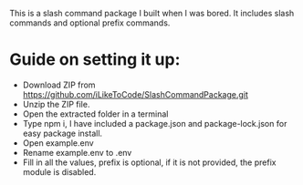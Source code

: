 This is a slash command package I built when I was bored.
It includes slash commands and optional prefix commands.

# Guide on setting it up:
- Download ZIP from https://github.com/iLikeToCode/SlashCommandPackage.git
 - Unzip the ZIP file.
 - Open the extracted folder in a terminal
- Type npm i, I have included a package.json and package-lock.json for easy package install.
- Open example.env
 - Rename example.env to .env
 - Fill in all the values, prefix is optional, if it is not provided, the prefix module is disabled.